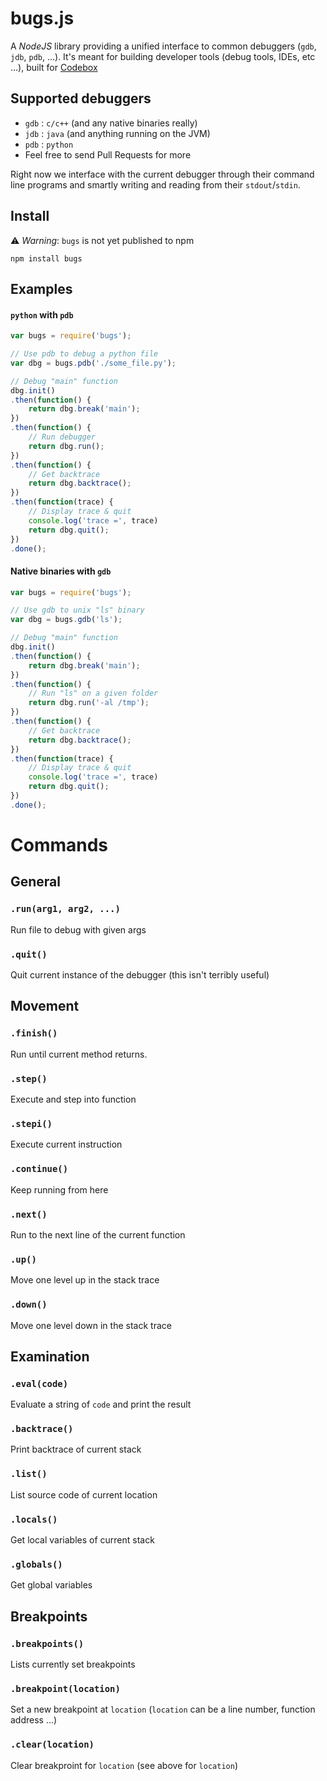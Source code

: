 bugs.js
====

A *NodeJS* library providing a unified interface to common debuggers (`gdb`, `jdb`, `pdb`, ...). It's meant for building developer tools (debug tools, IDEs, etc ...), built for [Codebox](https://github.com/FriendCode/codebox)

## Supported debuggers
  - `gdb` : `c/c++` (and any native binaries really)
  - `jdb` : `java` (and anything running on the JVM)
  - `pdb` : `python`
  - Feel free to send Pull Requests for more

Right now we interface with the current debugger through their command line programs and smartly writing and reading from their `stdout`/`stdin`.

## Install
:warning: *Warning*: `bugs` is not yet published to npm
```
npm install bugs
```

## Examples

#### `python` with `pdb`

```js
var bugs = require('bugs');

// Use pdb to debug a python file
var dbg = bugs.pdb('./some_file.py');

// Debug "main" function
dbg.init()
.then(function() {
    return dbg.break('main');
})
.then(function() {
    // Run debugger
    return dbg.run();
})
.then(function() {
    // Get backtrace
    return dbg.backtrace();
})
.then(function(trace) {
    // Display trace & quit
    console.log('trace =', trace)
    return dbg.quit();
})
.done();
```

#### Native binaries with `gdb`

```js
var bugs = require('bugs');

// Use gdb to unix "ls" binary
var dbg = bugs.gdb('ls');

// Debug "main" function
dbg.init()
.then(function() {
    return dbg.break('main');
})
.then(function() {
    // Run "ls" on a given folder
    return dbg.run('-al /tmp');
})
.then(function() {
    // Get backtrace
    return dbg.backtrace();
})
.then(function(trace) {
    // Display trace & quit
    console.log('trace =', trace)
    return dbg.quit();
})
.done();
```

# Commands

## General

### `.run(arg1, arg2, ...)`
Run file to debug with given args

### `.quit()`
Quit current instance of the debugger (this isn't terribly useful)


## Movement

### `.finish()`
Run until current method returns.

### `.step()`
Execute and step into function

### `.stepi()`
Execute current instruction

### `.continue()`
Keep running from here

### `.next()`
Run to the next line of the current function

### `.up()`
Move one level up in the stack trace

### `.down()`
Move one level down in the stack trace


## Examination

### `.eval(code)`
Evaluate a string of `code` and print the result

### `.backtrace()`
Print backtrace of current stack

### `.list()`
List source code of current location


### `.locals()`
Get local variables of current stack

### `.globals()`
Get global variables

## Breakpoints

### `.breakpoints()`
Lists currently set breakpoints

### `.breakpoint(location)`
Set a new breakpoint at `location` (`location` can be a line number, function address ...)

### `.clear(location)`
Clear breakproint for `location` (see above for `location`)
